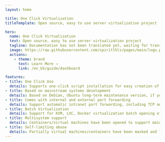 ```yaml
---
layout: home

title: One Click Virtualization
titleTemplate: Open source, easy to use server virtualization project

hero:
  name: One Click Virtualization
  text: Open source, easy to use server virtualization project
  tagline: Documentation has not been translated yet, waiting for translation.
  image: https://raw.githubusercontent.com/spiritlhls/pages/main/logo.png
  actions:
    - theme: brand
      text: Learn More →
      link: /en_US/guide/dashboard

features:
- title: One Click Use
  details: Supports one-click script installation for easy creation of virtual machines/containers on servers of X86_64 and ARM architectures
- title: Based on mainstream systems development
  details: Based on Debian, Ubuntu long-term maintenance version, if you want to use it, please try to ensure that the host system and the development environment are the same
- title: Comes with internal and external port forwarding
  details: Support automatic intranet port forwarding, including TCP and UDP protocols, without manual management
- title: Batch Virtualization
  details: Support for KVM, LXC, Docker virtualization batch opening of virtual machines/containers
- title: Multisystem support
  details: Containers/virtual machines have been opened to support mainstream systems, including Linux, Android, and Windows.
- title: Self-limiting abuse
  details: Partially virtual machines/containers have been masked and loaded with restrictions to avoid being used for abuse
---
```

